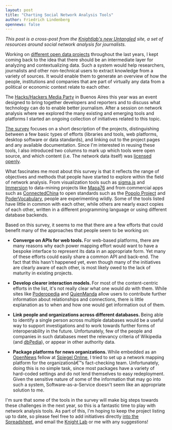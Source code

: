 ```yaml
---
layout: post
title: "Charting Social Network Analysis Tools"
author: Friedrich Lindenberg
opennews: false
---
```


<em>This post is a cross-post from the <a href="http://untangled.knightlab.com/readings.html">Knightlab's new Untangled</a> site, a set of resources around social network analysis for journalists.</em>

<p>Working on <a href="http://pudo.org/#code">different open data projects</a> throughout the last years, I kept coming back to the idea that there should be an intermediate layer for analyzing and contextualizing data. Such a system would help researchers, journalists and other non-technical users to extract knowledge from a variety of sources. It would enable them to generate an overview of how the people, institutions and companies that are part of virtually any data from a political or economic context relate to each other.</p>

<p>The <a href="http://www.mediaparty.info/">Hacks/Hackers Media Party</a> in Buenos Aires this year was an event designed to bring together developers and reporters and to discuss what technology can do to enable better journalism. After a session on network analysis where we explored the many existing and emerging tools and platforms I started an ongoing collection of initiatives related to this topic.</p>

<p><a href="https://docs.google.com/spreadsheet/ccc?key=0AplklDf0nYxWdFhmTWZUc0o0SzAzMkRuMTZCUVBVeHc&amp;usp=drive_web#gid=0">The survey</a> focuses on a short description of the projects, distinguishing between a few basic types of efforts (libraries and tools, web platforms, desktop software or data standards), and linking out to the project pages and any available documentation. Since I'm interested in reusing these tools, I also introduced two columns to mark up which tools were open source, and which content (i.e. The network data itself) was <a href="http://opendefinition.org/">licensed openly</a>.</p>

<p>What fascinates me most about this survey is that it reflects the range of objectives and methods that people have started to explore within the field of network analysis. From visualization tools such as <a href="http://sigmajs.org/">sigma.js</a> and <a href="https://immersion.media.mit.edu/">Immersion</a> to data-mining projects like <a href="http://mapa76.info/">Mapa76</a> and from commercial apps such as <a href="http://connectedchina.reuters.com/">ConnectedChina</a> to open standards such as the <a href="http://popoloproject.com/">Popolo Project</a> and <a href="https://github.com/poderopedia/PoderVocabulary">PoderVocabulary</a>, people are experimenting wildly. Some of the tools listed have little in common with each other, while others are nearly exact copies of each other, written in a different programming language or using different database backends.</p>

<p>Based on this survey, it seems to me that there are a few efforts that could benefit many of the approaches that people seem to be working on:</p>

<ul>
<li><p><strong>Converge on APIs for web tools. </strong> For web-based platforms, there are many reasons why each power mapping effort would want to have a bespoke interface to represent its data in an appropriate form. Yet many of these efforts could easily share a common API and back-end. The fact that this hasn't happened yet, even though many of the initiatives are clearly aware of each other, is most likely owed to the lack of maturity in existing projects.</p></li>

<li><p><strong>Develop clearer interaction models. </strong> For most of the content-centric efforts in the list, it's not really clear what one would <em>do</em> with them. While sites like <a href="http://poderopedia.org/">Poderopedia</a> and <a href="http://quienmanda.es/">QuienManda</a> allow users to contribute further information about relationships and connections, there is little explanation as to when and how one would get information out of them.</p></li>

<li><p><strong>Link people and organizations across different databases. </strong> Being able to identify a single person across multiple databases would be a useful way to support investigations and to work towards further forms of interoperability in the future. Unfortunately, few of the people and companies in such databases meet the relevancy criteria of Wikipedia (and <a href="http://dbpedia.org/About">dbPedia</a>), or appear in other authority data.</p></li>

<li><p><strong>Package platforms for news organizations. </strong> While embedded as an <a href="http://opennews.org/">OpenNews</a> fellow at <a href="http://spiegel.de">Spiegel Online</a>, I tried to set up a network mapping platform for the organizationâ€™s fact-checking team. Unfortunately, doing this is no simple task, since most packages have a variety of hard-coded settings and do not lend themselves to easy redeployment. Given the sensitive nature of some of the information that may go into such a system, Software-as-a-Service doesn't seem like an appropriate solution to me.</p></li>
</ul>

<p>I'm sure that some of the tools in the survey will make big steps towards these challenges in the next year, so this is a fantastic time to play with network analysis tools. As part of this, I'm hoping to keep the project listing up to date, so please feel free to add initiatives directly <a href="https://docs.google.com/spreadsheet/ccc?key=0AplklDf0nYxWdFhmTWZUc0o0SzAzMkRuMTZCUVBVeHc&amp;usp=drive_web#gid=0">into the Spreadsheet</a>, and email the <a href="mailto:knightlab@northwestern.edu?subject=Untangled%20Tool%20suggestion">Knight Lab</a> or me with any suggestions!</p>